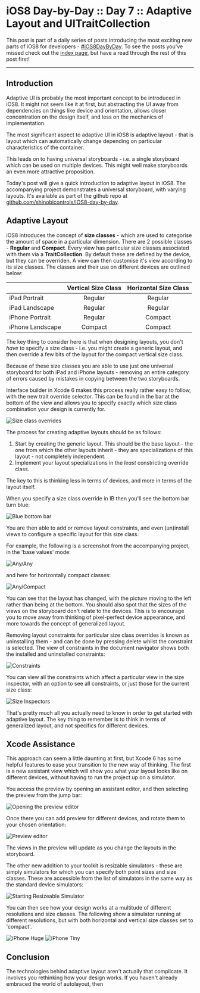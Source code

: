 # iOS8 Day-by-Day :: Day 7 :: Adaptive Layout and UITraitCollection

This post is part of a daily series of posts introducing the most exciting new
parts of iOS8 for developers - [#iOS8DayByDay](https://twitter.com/search?q=%23iOS8DayByDay).
To see the posts you've missed check out the [index page](http://shinobicontrols.com/iOS8DayByDay),
but have a read through the rest of this post first!

---

## Introduction

Adaptive UI is probably the most important concept to be introduced in iOS8. It
might not seem like it at first, but abstracting the UI away from dependencies
on things like device and orientation, allows closer concentration on the design
itself, and less on the mechanics of implementation.

The most significant aspect to adaptive UI in iOS8 is adaptive layout - that is
layout which can automatically change depending on particular characteristics
of the container.

This leads on to having universal storyboards - i.e. a single storyboard which
can be used on multiple devices. This might well make storyboards an even more
attractive proposition.

Today's post will give a quick introduction to adaptive layout in iOS8. The
accompanying project demonstrates a universal storyboard, with varying layouts.
It's available as part of the github repo at
[github.com/shinobicontrols/iOS8-day-by-day](https://github.com/ShinobiControls/iOS8-day-by-day).


## Adaptive Layout

iOS8 introduces the concept of __size classes__ - which are used to categorise
the amount of space in a particular dimension. There are 2 possible classes - 
__Regular__ and __Compact__. Every view has particular size classes associated
with them via a __TraitCollection__. By default these are defined by the device,
but they can be overriden. A view can then customise it's view according to its
size classes. The classes and their use on different devices are outlined below:

|                  | Vertical Size Class | Horizontal Size Class |
|------------------|:-------------------:|:---------------------:|
| iPad Portrait    | Regular             | Regular               |
| iPad Landscape   | Regular             | Regular               |
| iPhone Portrait  | Regular             | Compact               |
| iPhone Landscape | Compact             | Compact               |

The key thing to consider here is that when designing layouts, you don't _have_
to specify a size class - i.e. you might create a generic layout, and then override
a few bits of the layout for the compact vertical size class.

Because of these size classes you are able to use just one universal storyboard
for both iPad and iPhone layouts - removing an entire category of errors caused
by mistakes in copying between the two storyboards.

Interface builder in Xcode 6 makes this process really rather easy to follow, with
the new trait override selector. This can be found in the bar at the bottom of the
view and allows you to specify exactly which size class combination your design
is currently for.

![Size class overrides](assets/size_class_selector.png)

The process for creating adaptive layouts should be as follows:

1. Start by creating the generic layout. This should be the base layout - the one
from which the other layouts inherit - they are specializations of this layout -
not completely independent.
2. Implement your layout specializations in the _least_ constricting override
class.

The key to this is thinking less in terms of devices, and more in terms of the
layout itself.

When you specify a size class override in IB then you'll see the bottom bar
turn blue:

![Blue bottom bar](assets/blue_bar.png)

You are then able to add or remove layout constraints, and even (un)install views
to configure a specific layout for this size class.

For example, the following is a screenshot from the accompanying project, in the
'base values' mode:

![Any/Any](assets/any_any.png)

and here for horizontally compact classes:

![Any/Compact](assets/any_compact.png)

You can see that the layout has changed, with the picture moving to the left
rather than being at the bottom. You should also spot that the sizes of the views
on the storyboard don't relate to the devices. This is to encourage you to move
away from thinking of pixel-perfect device appearance, and more towards the concept
of generalized layout.

Removing layout constraints for particular size class overrides is known as
uninstalling them - and can be done by pressing delete whilst the constraint is
selected. The view of constraints in the document navigator shows both the
installed and uninstalled constraints:

![Constraints](assets/constraints.png)

You can view all the constraints which affect a particular view in the size
inspector, with an option to see all constraints, or just those for the current
size class:

![Size Inspectors](assets/constraint_inspector.png)

That's pretty much all you actually need to know in order to get started with
adaptive layout. The key thing to remember is to think in terms of generalized
layout, and not specifics for different devices.


## Xcode Assistance

This approach can seem a little daunting at first, but Xcode 6 has some helpful
features to ease your transition to the new way of thinking. The first is a new
assistant view which will show you what your layout looks like on different
devices, without having to run the project up on a simulator.

You access the preview by opening an assistant editor, and then selecting the
preview from the jump bar:

![Opening the preview editor](assets/opening_preview_assistant_editor.png)

Once there you can add preview for different devices, and rotate them to your
chosen orientation:

![Preview editor](assets/preview_editor.png)

The views in the preview will update as you change the layouts in the storyboard.

The other new addition to your toolkit is resizable simulators - these are simply
simulators for which you can specify both point sizes and size classes. These
are accessible from the list of simulators in the same way as the standard
device simulators:

![Starting Resizeable Simulator](assets/starting_resizable_simulator.png)

You can then see how your design works at a multitude of different resolutions
and size classes. The following show a simulator running at different resolutions,
but with both horizontal and vertical size classes set to 'compact'.

![iPhone Huge](assets/iphone_huge.png)
![iPhone Tiny](assets/iphone_tiny.png)


## Conclusion

The technologies behind adaptive layout aren't actually that complicate. It
involves you rethinking how your design works. If you haven't already embraced
the world of autolayout, then 

